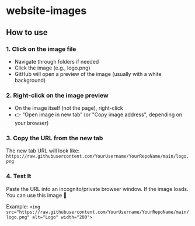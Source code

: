 # website-images

## How to use

### 1. Click on the image file
- Navigate through folders if needed
- Click the image (e.g., logo.png)
- GitHub will open a preview of the image (usually with a white background)

### 2. Right-click on the image preview
- On the image itself (not the page), right-click
- 👉 “Open image in new tab” (or "Copy image address", depending on your browser)

### 3. Copy the URL from the new tab
The new tab URL will look like:
`https://raw.githubusercontent.com/YourUsername/YourRepoName/main/logo.png`

### 4. Test It
Paste the URL into an incognito/private browser window. If the image loads. You can use this image 💪

Example: `<img src="https://raw.githubusercontent.com/YourUsername/YourRepoName/main/logo.png" alt="Logo" width="200">`
